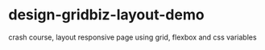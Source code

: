# design-gridbiz-layout-demo
crash course, layout responsive page using grid, flexbox and css variables
